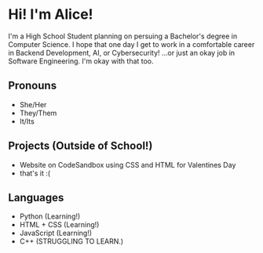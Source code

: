 # Hi! I'm Alice!
I'm a High School Student planning on persuing a Bachelor's degree in Computer Science.
I hope that one day I get to work in a comfortable career in Backend Development, AI, or Cybersecurity! 
...or just an okay job in Software Engineering. I'm okay with that too.

## Pronouns
- She/Her
- They/Them
- It/Its
## Projects (Outside of School!)
- Website on CodeSandbox using CSS and HTML for Valentines Day
- that's it :(
## Languages
- Python (Learning!)
- HTML + CSS (Learning!)
- JavaScript (Learning!)
- C++ (STRUGGLING TO LEARN.)
<!--
**Whonki/Whonki** is a ✨ _special_ ✨ repository because its `README.md` (this file) appears on your GitHub profile.

Here are some ideas to get you started:

- 🔭 I’m currently working on ...
- 🌱 I’m currently learning ...
- 👯 I’m looking to collaborate on ...
- 🤔 I’m looking for help with ...
- 💬 Ask me about ...
- 📫 How to reach me: ...
- 😄 Pronouns: ...
- ⚡ Fun fact: ...
-->
